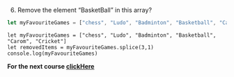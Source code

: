 6. Remove the element “BasketBall” in this array?

```javascript
let myFavouriteGames = ["chess", "Ludo", "Badminton", "Basketball", "Carom", "Cricket"]
```
```solution
let myFavouriteGames = ["chess", "Ludo", "Badminton", "Basketball", "Carom", "Cricket"]
let removedItems = myFavouriteGames.splice(3,1)
console.log(myFavouriteGames)
```


**For the next course [clickHere](https://www.merakilearn.org/course/150/exercise/3635)**